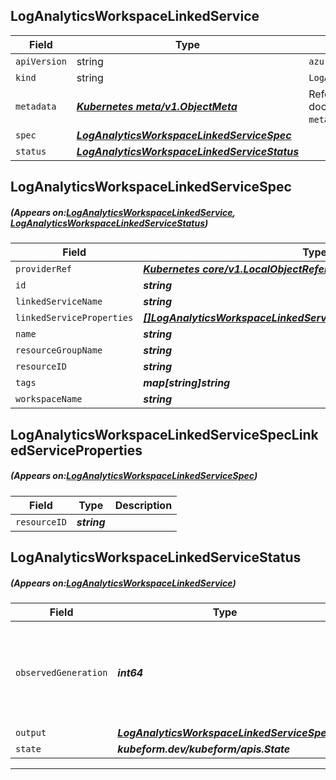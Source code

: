 ## LogAnalyticsWorkspaceLinkedService
| Field | Type | Description |
| ------ | ----- | ----------- |
| `apiVersion` | string | `azurerm.kubeform.com/v1alpha1` |
|    `kind` | string | `LogAnalyticsWorkspaceLinkedService` |
| `metadata` | ***[Kubernetes meta/v1.ObjectMeta](https://kubernetes.io/docs/reference/generated/kubernetes-api/v1.13/#objectmeta-v1-meta)***|Refer to the Kubernetes API documentation for the fields of the `metadata` field.|
| `spec` | ***[LogAnalyticsWorkspaceLinkedServiceSpec](#LogAnalyticsWorkspaceLinkedServiceSpec)***||
| `status` | ***[LogAnalyticsWorkspaceLinkedServiceStatus](#LogAnalyticsWorkspaceLinkedServiceStatus)***||
## LogAnalyticsWorkspaceLinkedServiceSpec
##### (Appears on:[LogAnalyticsWorkspaceLinkedService](#LogAnalyticsWorkspaceLinkedService), [LogAnalyticsWorkspaceLinkedServiceStatus](#LogAnalyticsWorkspaceLinkedServiceStatus))
| Field | Type | Description |
| ------ | ----- | ----------- |
| `providerRef` | ***[Kubernetes core/v1.LocalObjectReference](https://kubernetes.io/docs/reference/generated/kubernetes-api/v1.13/#localobjectreference-v1-core)***||
| `id` | ***string***||
| `linkedServiceName` | ***string***| ***(Optional)*** |
| `linkedServiceProperties` | ***[[]LogAnalyticsWorkspaceLinkedServiceSpecLinkedServiceProperties](#LogAnalyticsWorkspaceLinkedServiceSpecLinkedServiceProperties)***| ***(Optional)*** |
| `name` | ***string***| ***(Optional)*** |
| `resourceGroupName` | ***string***||
| `resourceID` | ***string***| ***(Optional)*** |
| `tags` | ***map[string]string***| ***(Optional)*** |
| `workspaceName` | ***string***||
## LogAnalyticsWorkspaceLinkedServiceSpecLinkedServiceProperties
##### (Appears on:[LogAnalyticsWorkspaceLinkedServiceSpec](#LogAnalyticsWorkspaceLinkedServiceSpec))
| Field | Type | Description |
| ------ | ----- | ----------- |
| `resourceID` | ***string***||
## LogAnalyticsWorkspaceLinkedServiceStatus
##### (Appears on:[LogAnalyticsWorkspaceLinkedService](#LogAnalyticsWorkspaceLinkedService))
| Field | Type | Description |
| ------ | ----- | ----------- |
| `observedGeneration` | ***int64***| ***(Optional)*** Resource generation, which is updated on mutation by the API Server.|
| `output` | ***[LogAnalyticsWorkspaceLinkedServiceSpec](#LogAnalyticsWorkspaceLinkedServiceSpec)***| ***(Optional)*** |
| `state` | ***kubeform.dev/kubeform/apis.State***| ***(Optional)*** |
---
